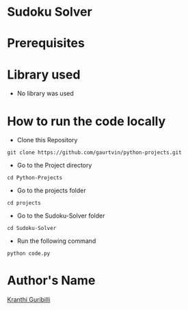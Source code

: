 # Sudoku Solver
# Prerequisites
# Library used
  * No library was used
# How to run the code locally

- Clone this Repository

```
git clone https://github.com/gaurtvin/python-projects.git
```

- Go to the Project directory

```
cd Python-Projects
```

- Go to the projects folder

```
cd projects
```

- Go to the Sudoku-Solver folder

```
cd Sudoku-Solver
```

- Run the following command

```
python code.py
```
# Author's Name
[Kranthi Guribilli](https://github.com/Kranthi-Guribilli)

